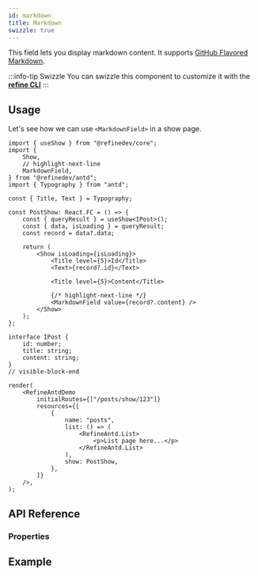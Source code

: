 ```yaml
---
id: markdown
title: Markdown
swizzle: true
---
```


This field lets you display markdown content. It supports [GitHub Flavored Markdown](https://github.github.com/gfm/).

:::info-tip Swizzle
You can swizzle this component to customize it with the [**refine CLI**](/docs/packages/documentation/cli)
:::

## Usage

Let's see how we can use `<MarkdownField>` in a show page.

```tsx live
import { useShow } from "@refinedev/core";
import {
    Show,
    // highlight-next-line
    MarkdownField,
} from "@refinedev/antd";
import { Typography } from "antd";

const { Title, Text } = Typography;

const PostShow: React.FC = () => {
    const { queryResult } = useShow<IPost>();
    const { data, isLoading } = queryResult;
    const record = data?.data;

    return (
        <Show isLoading={isLoading}>
            <Title level={5}>Id</Title>
            <Text>{record?.id}</Text>

            <Title level={5}>Content</Title>

            {/* highlight-next-line */}
            <MarkdownField value={record?.content} />
        </Show>
    );
};

interface IPost {
    id: number;
    title: string;
    content: string;
}
// visible-block-end

render(
    <RefineAntdDemo
        initialRoutes={["/posts/show/123"]}
        resources={[
            {
                name: "posts",
                list: () => (
                    <RefineAntd.List>
                        <p>List page here...</p>
                    </RefineAntd.List>
                ),
                show: PostShow,
            },
        ]}
    />,
);
```

## API Reference

### Properties

<PropsTable module="@refinedev/antd/MarkdownField" value-description="Markdown data to render"/>

## Example

<CodeSandboxExample path="input-custom" />
